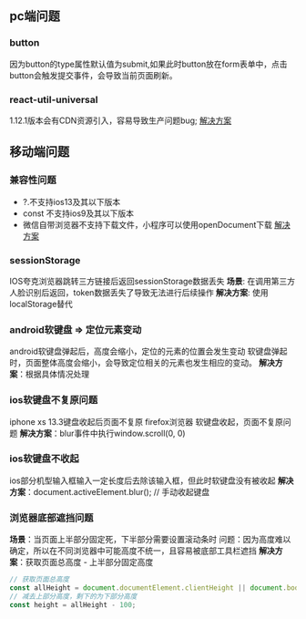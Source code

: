 ## pc端问题

### button
因为button的type属性默认值为submit,如果此时button放在form表单中，点击button会触发提交事件，会导致当前页面刷新。
### react-util-universal
1.12.1版本会有CDN资源引入，容易导致生产问题bug;
[解决方案](https://blog.csdn.net/kjc513/article/details/136804848?spm=1001.2014.3001.5502)

## 移动端问题

### 兼容性问题
- ?.不支持ios13及其以下版本
- const 不支持ios9及其以下版本
- 微信自带浏览器不支持下载文件，小程序可以使用openDocument下载 [解决方案](https://blog.csdn.net/kjc513/article/details/135509287?spm=1001.2014.3001.5502)

### sessionStorage
IOS夸克浏览器跳转三方链接后返回sessionStorage数据丢失
**场景**: 在调用第三方人脸识别后返回，token数据丢失了导致无法进行后续操作
**解决方案**: 使用localStorage替代

### android软键盘 => 定位元素变动
android软键盘弹起后，高度会缩小，定位的元素的位置会发生变动
软键盘弹起时，页面整体高度会缩小，会导致定位相关的元素也发生相应的变动。
**解决方案**：根据具体情况处理

### ios软键盘不复原问题
iphone xs 13.3键盘收起后页面不复原
firefox浏览器 软键盘收起，页面不复原问题
**解决方案**：blur事件中执行window.scroll(0, 0)

### ios软键盘不收起
ios部分机型输入框输入一定长度后去除该输入框，但此时软键盘没有被收起
**解决方案**：document.activeElement.blur(); // 手动收起键盘

### 浏览器底部遮挡问题
**场景**：当页面上半部分固定死，下半部分需要设置滚动条时
问题：因为高度难以确定，所以在不同浏览器中可能高度不统一，且容易被底部工具栏遮挡
**解决方案**：获取页面总高度 - 上半部分固定高度
```javascript
// 获取页面总高度
const allHeight = document.documentElement.clientHeight || document.body.clientHeight;
// 减去上部分高度，剩下的为下部分高度
const height = allHeight - 100;
```